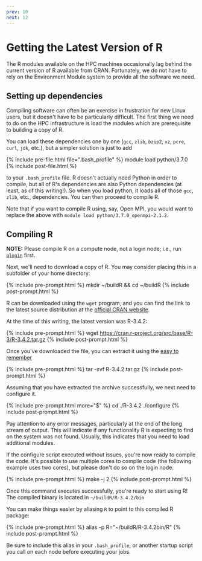 ```yaml
---
prev: 10 
next: 12
---
```


# Getting the Latest Version of R


The R modules available on the HPC machines occasionally lag behind the current version of R available from CRAN. Fortunately, we do not have to rely on the Environment Module system to provide all the software we need.

## Setting up dependencies

Compiling software can often be an exercise in frustration for new Linux users, but it doesn't have to be particularly difficult. The first thing we need to do on the HPC infrastructure is load the modules which are prerequisite to building a copy of R.

You can load these dependencies one by one (`gcc`, `zlib`, `bzip2`, `xz`, `pcre`, `curl`, `jdk`, etc.), but a simpler solution is just to add

{% include pre-file.html file=".bash_profile" %}
module load python/3.7.0
{% include post-file.html %}

to your `.bash_profile` file.  R doesn't actually need Python in order to compile, but all of R's dependencies are also Python dependencies (at least, as of this writing!).  So when you load python, it loads all of those `gcc`, `zlib`, etc., dependencies.  You can then proceed to compile R.

Note that if you want to compile R using, say, Open MPI, you would want to replace the above with `module load python/3.7.0_openmpi-2.1.2`.

## Compiling R

**NOTE:** Please compile R on a compute node, not a login node; i.e., run [`qlogin`](6.html) first.
 
Next, we'll need to download a copy of R. You may consider placing this in a subfolder of your home directory:

{% include pre-prompt.html %}
mkdir ~/buildR && cd ~/buildR
{% include post-prompt.html %}

R can be downloaded using the `wget` program, and you can find the link to the latest source distribution at the [official CRAN website](https://cran.r-project.org/).

At the time of this writing, the latest version was R-3.4.2:

{% include pre-prompt.html %}
wget https://cran.r-project.org/src/base/R-3/R-3.4.2.tar.gz
{% include post-prompt.html %}

Once you've downloaded the file, you can extract it using the [easy to remember](https://xkcd.com/1168/)

{% include pre-prompt.html %}
tar -xvf R-3.4.2.tar.gz
{% include post-prompt.html %}

Assuming that you have extracted the archive successfully, we next need to configure it. 

{% include pre-prompt.html more="$" %}
cd ./R-3.4.2
./configure
{% include post-prompt.html %}

Pay attention to any error messages, particularly at the end of the long stream of output. This will indicate if any functionality R is expecting to find on the system was not found. Usually, this indicates that you need to load additional modules. 

If the configure script executed without issues, you're now ready to compile the code. It's possible to use multiple cores to compile code (the following example uses two cores), but please don't do so on the login node.

{% include pre-prompt.html %}
make -j 2
{% include post-prompt.html %}

Once this command executes successfully, you're ready to start using R! The compiled binary is located in `~/buildR/R-3.4.2/bin`

You can make things easier by aliasing `R` to point to this compiled R package:

{% include pre-prompt.html %}
alias -p R="~/buildR/R-3.4.2bin/R"
{% include post-prompt.html %}

Be sure to include this alias in your `.bash_profile`, or another startup script you call on each node before executing your jobs. 

